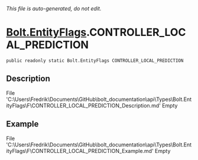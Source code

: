 *This file is auto-generated, do not edit.*

# [Bolt.EntityFlags](Types/Bolt.EntityFlags.md).CONTROLLER_LOCAL_PREDICTION
`public readonly static Bolt.EntityFlags CONTROLLER_LOCAL_PREDICTION`
## Description
File 'C:\Users\Fredrik\Documents\GitHub\bolt_documentation\api\Types\Bolt.EntityFlags\F\CONTROLLER_LOCAL_PREDICTION_Description.md' Empty
## Example
File 'C:\Users\Fredrik\Documents\GitHub\bolt_documentation\api\Types\Bolt.EntityFlags\F\CONTROLLER_LOCAL_PREDICTION_Example.md' Empty

